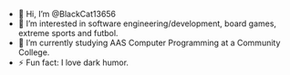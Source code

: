 - 👋 Hi, I’m @BlackCat13656
- 👀 I’m interested in software engineering/development, board games, extreme sports and futbol.  
- 🌱 I’m currently studying AAS Computer Programming at a Community College.
- ⚡ Fun fact: I love dark humor. 

<!---
BlackCat13656/BlackCat13656 is a ✨ special ✨ repository because its `README.md` (this file) appears on your GitHub profile.
You can click the Preview link to take a look at your changes.
--->

